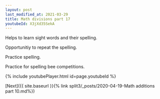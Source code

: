 ```yaml
---
layout: post
last_modified_at: 2021-03-29
title: Math divisions part 17
youtubeId: X3jXd35SekA
---
```

 
 
Helps to learn sight words and their spelling.

Opportunitiy to repeat the spelling. 

Practice spelling. 
 
Practice for spelling bee competitions. 
 
{% include youtubePlayer.html id=page.youtubeId %}
 
 

[Next]({{ site.baseurl }}{% link  split3/_posts/2020-04-19-Math additions part 10.md%})
 
